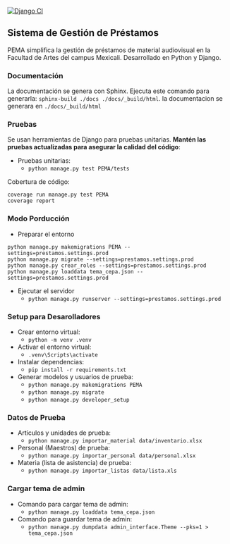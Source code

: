 [![Django CI](https://github.com/servicio-profesional-uabc/prestamos-audiovisual-mexicali/actions/workflows/django.yml/badge.svg)](https://github.com/servicio-profesional-uabc/prestamos-audiovisual-mexicali/actions/workflows/django.yml)

## Sistema de Gestión de Préstamos
PEMA simplifica la gestión de préstamos de material audiovisual en la Facultad de Artes del campus Mexicali. 
Desarrollado en Python y Django.

### Documentación
La documentación se genera con Sphinx. 
Ejecuta este comando para generarla: `sphinx-build ./docs ./docs/_build/html`. la documentacion se generara en 
`./docs/_build/html` 

### Pruebas
Se usan herramientas de Django para pruebas unitarias. **Mantén las pruebas actualizadas para asegurar la calidad del 
código**:

- Pruebas unitarias: 
  - `python manage.py test PEMA/tests`
  
Cobertura de código: 
```shell
coverage run manage.py test PEMA
coverage report
```

### Modo Porducción
- Preparar el entorno
```shell
python manage.py makemigrations PEMA --settings=prestamos.settings.prod
python manage.py migrate --settings=prestamos.settings.prod
python manage.py crear_roles --settings=prestamos.settings.prod
python manage.py loaddata tema_cepa.json --settings=prestamos.settings.prod
```
  
- Ejecutar el servidor
  - `python manage.py runserver --settings=prestamos.settings.prod`

### Setup para Desarolladores
- Crear entorno virtual: 
  - `python -m venv .venv`
- Activar el entorno virtual:
  - `.venv\Scripts\activate`
- Instalar dependencias: 
  - `pip install -r requirements.txt`
- Generar modelos y usuarios de prueba: 
  - `python manage.py makemigrations PEMA`
  - `python manage.py migrate` 
  - `python manage.py developer_setup`

### Datos de Prueba
- Artículos y unidades de prueba: 
  - `python manage.py importar_material data/inventario.xlsx`
- Personal (Maestros) de prueba: 
  - `python manage.py importar_personal data/personal.xlsx`
- Materia (lista de asistencia) de prueba: 
  - `python manage.py importar_listas data/lista.xls`

### Cargar tema de admin
- Comando para cargar tema de admin: 
  - `python manage.py loaddata tema_cepa.json`
- Comando para guardar tema de admin: 
  - `python manage.py dumpdata admin_interface.Theme --pks=1 > tema_cepa.json`
